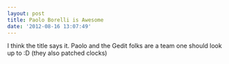 ```yaml
---
layout: post
title: Paolo Borelli is Awesome
date: '2012-08-16 13:07:49'
---
```


I think the title says it. Paolo and the Gedit folks are a team one should look up to :D (they also patched clocks)